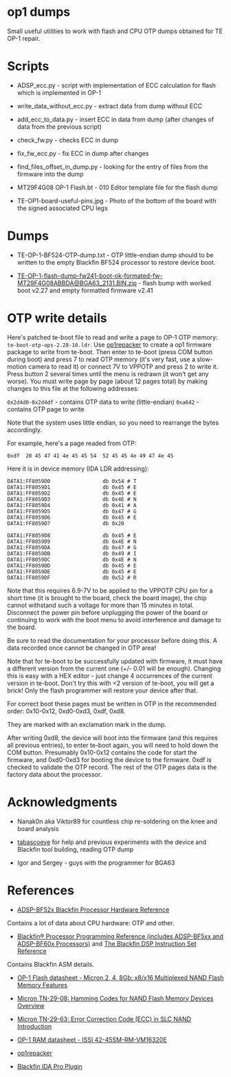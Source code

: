 # op1 dumps

Small useful utilities to work with flash and CPU OTP dumps obtained for TE OP-1 repair.

# Scripts

* ADSP_ecc.py - script with implementation of ECC calculation for flash which is implemented in OP-1

* write_data_without_ecc.py - extract data from dump without ECC

* add_ecc_to_data.py  - insert ECC in data from dump (after changes of data from the previous script)

* check_fw.py - checks ECC in dump

* fix_fw_ecc.py - fix ECC in dump after changes

* find_files_offset_in_dump.py - looking for the entry of files from the firmware into the dump

* MT29F4G08 OP-1 Flash.bt - 010 Editor template file for the flash dump

* TE-OP1-board-useful-pins.jpg - Photo of the bottom of the board with the signed associated CPU legs

# Dumps

* TE-OP-1-BF524-OTP-dump.txt - OTP little-endian dump should to be written to the empty Blackfin BF524 processor to restore device boot.

* TE-OP-1-flash-dump-fw241-boot-ok-formated-fw-MT29F4G08ABBDA@BGA63_2131.BIN.zip - flash bump with worked boot v2.27 and empty formatted firmware v2.41

# OTP write details

Here's patched te-boot file to read and write a page to OP-1 OTP memory: `te-boot-otp-ops-2.28-10.ldr`. Use [op1repacker](https://github.com/op1hacks/op1repacker) to create a op1 firmware package to write from te-boot. Then enter to te-boot (press COM button during boot) and press 7 to read OTP memory (it's very fast, use a slow-motion camera to read it) or connect 7V to VPPOTP and press 2 to write it. Press button 2 several times until the menu is redrawn (it won't get any worse). 
You must write page by page (about 12 pages total) by making changes to this file at the following addresses:

`0x2d4d0-0x2d4df` - contains OTP data to write (little-endian)
`0xa642` - contains OTP page to write

Note that the system uses little endian, so you need to rearrange the bytes accordingly.

For example, here's a page readed from OTP:

`0xdf  20 45 47 41 4e 45 45 54	52 45 45 4e 49 47 4e 45`

Here it is in device memory (IDA LDR addressing):

```
DATA1:FF8059D0                 db 0x54 # T
DATA1:FF8059D1                 db 0x45 # E
DATA1:FF8059D2                 db 0x45 # E
DATA1:FF8059D3                 db 0x4E # N
DATA1:FF8059D4                 db 0x41 # A
DATA1:FF8059D5                 db 0x47 # G
DATA1:FF8059D6                 db 0x45 # E
DATA1:FF8059D7                 db 0x20

DATA1:FF8059D8                 db 0x45 # E
DATA1:FF8059D9                 db 0x4E # N
DATA1:FF8059DA                 db 0x47 # G
DATA1:FF8059DB                 db 0x49 # I
DATA1:FF8059DC                 db 0x4E # N
DATA1:FF8059DD                 db 0x45 # E
DATA1:FF8059DE                 db 0x45 # E
DATA1:FF8059DF                 db 0x52 # R
```

Note that this requires 6.9-7V to be applied to the VPPOTP CPU pin for a short time (it is brought to the board, check the board image), the chip cannot withstand such a voltage for more than 15 minutes in total. Disconnect the power pin before unplugging the power of the board or continuing to work with the boot menu to avoid interference and damage to the board.

Be sure to read the documentation for your processor before doing this. A data recorded once cannot be changed in OTP area!

Note that for te-boot to be successfully updated with firmware, it must have a different version from the current one (+/- 0.01 will be enough). Changing this is easy with a HEX editor - just change 4 occurrences of the current version in te-boot. Don't try this with <2 version of te-boot, you will get a brick! Only the flash programmer will restore your device after that.

For correct boot these pages must be written in OTP in the recommended order: 0x10-0x12, 0xd0-0xd3, 0xdf, 0xd8.

They are marked with an exclamation mark in the dump.

After writing 0xd8, the device will boot into the firmware (and this requires all previous entries), to enter te-boot again, you will need to hold down the COM button. Presumably 0x10-0x12 contains the code for start the firmware, and 0xd0-0xd3 for booting the device to the firmware. 0xdf is checked to validate the OTP record. The rest of the OTP pages data is the factory data about the processor.

# Acknowledgments

* Nanak0n aka Viktor89 for countless chip re-soldering on the knee and board analysis

* [tabascoeye](https://github.com/tabascoeye) for help and previous experiments with the device and Blackfin tool building, reading OTP dump

* Igor and Sergey - guys with the programmer for BGA63

# References

* [ADSP-BF52x Blackfin Processor Hardware Reference](https://www.analog.com/media/en/dsp-documentation/processor-manuals/ADSP-BF52x_hwr_rev1.2.pdf)

Contains a lot of data about CPU hardware: OTP and other.

* [Blackfin® Processor Programming Reference (includes ADSP-BF5xx and ADSP-BF60x Processors)](https://www.analog.com/media/en/dsp-documentation/processor-manuals/Blackfin_pgr_rev2.2.pdf) and [The Blackfin DSP Instruction Set Reference](http://smd.hu/Data/Analog/DSP/Blackfin/Blackfin_ISR_Nov14.pdf)

Contains Blackfin ASM details.

* [OP-1 Flash datasheet - Micron 2, 4, 8Gb: x8/x16 Multiplexed NAND Flash Memory Features](https://www.micron.com/-/media/client/global/documents/products/data-sheet/nand-flash/20-series/2gb_nand_m29b.pdf)

* [Micron TN-29-08: Hamming Codes for NAND Flash Memory Devices Overview](https://www.micron.com/-/media/client/global/documents/products/technical-note/nand-flash/tn2908_nand_hamming_ecc_code.pdf)

* [Micron TN-29-63: Error Correction Code (ECC) in SLC NAND Introduction](https://www.micron.com/-/media/client/global/documents/products/technical-note/nand-flash/tn2963_ecc_in_slc_nand.pdf)

* [OP-1 RAM datasheet - ISSI 42-45SM-RM-VM16320E](http://www.issi.com/WW/pdf/42-45SM-RM-VM16320E.pdf)

* [op1repacker](https://github.com/op1hacks/op1repacker)

* [Blackfin IDA Pro Plugin](https://github.com/op1hacks/Blackfin-IDA-Pro-Plugin)
